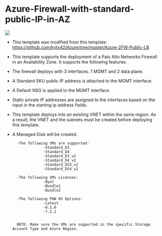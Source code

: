 # Azure-Firewall-with-standard-public-IP-in-AZ

[<img src="http://azuredeploy.net/deploybutton.png"/>](https://portal.azure.com/#create/Microsoft.Template/uri/https%3A%2F%2Fraw.githubusercontent.com%2Fykbtest%2FPaloAltoNetworks%2Fmaster%2Fvmseries-Standard-PublicIP-AZ%2FAzureDeploy.json)

- This template was modified from this template: https://github.com/kytx42/Azure/tree/master/Azure-2FW-Public-LB
- This template supports the deployment of a Palo Alto Networks Firewall in an Availability Zone.  It supports the following features:
- The firewall deploys with 3 interfaces.  1 MGMT and 2 data plane. 
- A Standard SKU public IP address is attached to the MGMT interface.
- A Default NSG is applied to the MGMT interface.
- Static private IP addresses are assigned to the interfaces based on the input in the starting ip address fields.
- This template deploys into an existing VNET within the same region.  As a result, the VNET and the subnets must be created before deploying this template.
- A Managed Disk will be created.

        -The following VMs are supported:
                    -Standard_D3
                    -Standard_D4
                    -Standard_D3_v2
                    -Standard_D4_v2
                    -Standard_DS3_v2
                    -Standard_DS4_v2

        -The following VMs Licenses:
             	    -Byol
                    -Bundle1
                    -Bundle2

        -The following PAN OS Options:
                    -Latest
                    -8.1.0
                    -7.1.1 
  	          
                    
        NOTE: Make sure the VMs are supported in the specific Storage Account Type and Azure Region.
